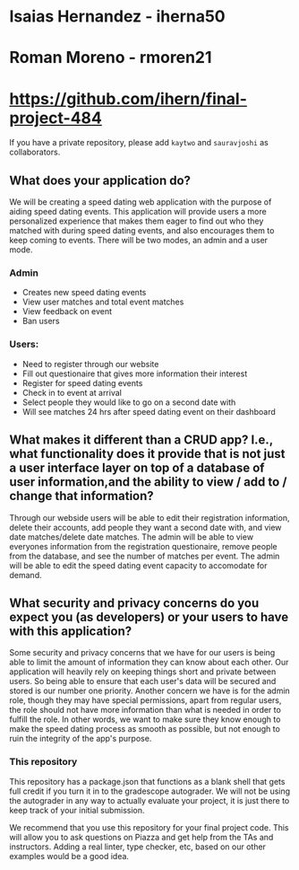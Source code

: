 # Isaias Hernandez - iherna50

# Roman Moreno - rmoren21

# https://github.com/ihern/final-project-484

If you have a private repository, please add `kaytwo` and `sauravjoshi` as collaborators.

## What does your application do?

We will be creating a speed dating web application with the purpose of aiding speed dating events.
This application will provide users a more personalized experience that makes them eager to find out who they matched with during speed dating events, and also encourages them to keep coming to events.
There will be two modes, an admin and a user mode.

### Admin

- Creates new speed dating events
- View user matches and total event matches
- View feedback on event
- Ban users

### Users:

- Need to register through our website
- Fill out questionaire that gives more information their interest
- Register for speed dating events
- Check in to event at arrival
- Select people they would like to go on a second date with
- Will see matches 24 hrs after speed dating event on their dashboard

## What makes it different than a CRUD app? I.e., what functionality does it provide that is not just a user interface layer on top of a database of user information,and the ability to view / add to / change that information?

Through our webside users will be able to edit their registration information, delete their accounts, add people they want a second date with, and view date matches/delete date matches.
The admin will be able to view everyones information from the registration questionaire, remove people from the database, and see the number of matches per event.
The admin will be able to edit the speed dating event capacity to accomodate for demand.

## What security and privacy concerns do you expect you (as developers) or your users to have with this application?

Some security and privacy concerns that we have for our users is being able to limit the amount of information they can know about each other. Our application will heavily rely on keeping things short and private between users. So being able to
ensure that each user's data will be secured and stored is our number one priority. Another concern we have is for the admin role, though they may have special permissions, apart from regular users, the role should not have more information than
what is needed in order to fulfill the role. In other words, we want to make sure they know enough to make the speed dating process as smooth as possible, but not enough to ruin the integrity of the app's purpose.

### This repository

This repository has a package.json that functions as a blank shell that gets full credit if you turn it in to the gradescope autograder. We will not be using the autograder in any way to actually evaluate your project, it is just there to keep track of your initial submission.

We recommend that you use this repository for your final project code. This will allow you to ask questions on Piazza and get help from the TAs and instructors. Adding a real linter, type checker, etc, based on our other examples would be a good idea.
